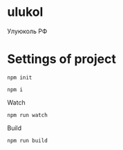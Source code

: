 # ulukol
Улуюколь РФ
# Settings of project 
```
npm init
```
```
npm i
```
Watch
```
npm run watch
```
Build
```
npm run build
```
